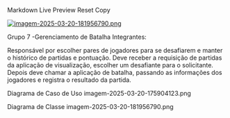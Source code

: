 Markdown Live Preview
Reset
Copy

[![imagem-2025-03-20-181956790.png](https://i.postimg.cc/X7HQTg0b/imagem-2025-03-20-181956790.png)](https://postimg.cc/BXFTFH6Y)


Grupo 7 -Gerenciamento de Batalha
Integrantes:

Responsável por escolher pares de jogadores para se desafiarem e manter o histórico de partidas e pontuação. Deve receber a requisição de partidas da aplicação de visualização, escolher um desafiante para o solicitante. Depois deve chamar a aplicação de batalha, passando as informações dos jogadores e registra o resultado da partida.

Diagrama de Caso de Uso
imagem-2025-03-20-175904123.png

Diagrama de Classe
imagem-2025-03-20-181956790.png

